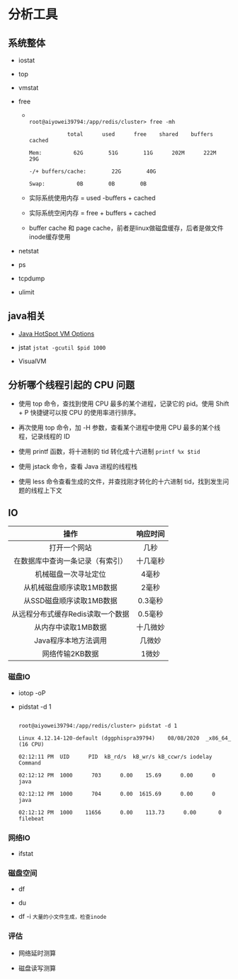 # 分析工具

## 系统整体

- iostat

- top

- vmstat

- free

  - ```shell

    root@aiyowei39794:/app/redis/cluster> free -mh

                total      used      free    shared    buffers    cached

    Mem:          62G        51G        11G      202M      222M        29G

    -/+ buffers/cache:        22G        40G

    Swap:          0B        0B        0B

    ```

  - 实际系统使用内存 = used -buffers + cached



  - 实际系统空闲内存 = free + buffers + cached



  - buffer cache 和 page cache，前者是linux做磁盘缓存，后者是做文件inode缓存使用



- netstat

- ps

- tcpdump

- ulimit

## java相关

- [Java HotSpot VM Options](https://www.oracle.com/java/technologies/javase/vmoptions-jsp.html)

- jstat  `jstat -gcutil $pid 1000`

- VisualVM

## 分析哪个线程引起的 CPU 问题

- 使用 top 命令，查找到使用 CPU 最多的某个进程，记录它的 pid。使用 Shift + P 快捷键可以按 CPU 的使用率进行排序。

- 再次使用 top 命令，加 -H 参数，查看某个进程中使用 CPU 最多的某个线程，记录线程的 ID

- 使用 printf 函数，将十进制的 tid 转化成十六进制 `printf %x $tid`

- 使用 jstack 命令，查看 Java 进程的线程栈

- 使用 less 命令查看生成的文件，并查找刚才转化的十六进制 tid，找到发生问题的线程上下文

## IO

|              操作                | 响应时间 |
| :---: | :---: |
|          打开一个网站             |  几秒    |
| 在数据库中查询一条记录（有索引）     | 十几毫秒  |
|      机械磁盘一次寻址定位          |  4毫秒   |
|    从机械磁盘顺序读取1MB数据       |  2毫秒   |
|    从SSD磁盘顺序读取1MB数据       | 0.3毫秒  |
| 从远程分布式缓存Redis读取一个数据   | 0.5毫秒  |
|        从内存中读取1MB数据        | 十几微妙  |
|      Java程序本地方法调用         |  几微妙  |
|          网络传输2KB数据         |  1微妙   |

### 磁盘IO

- iotop -oP

- pidstat -d 1

  ```shell

  root@aiyowei39794:/app/redis/cluster> pidstat -d 1

  Linux 4.12.14-120-default (dggphispra39794)    08/08/2020  _x86_64_    (16 CPU)
  
  02:12:11 PM  UID      PID  kB_rd/s  kB_wr/s kB_ccwr/s iodelay  Command

  02:12:12 PM  1000      703      0.00    15.69      0.00      0  java

  02:12:12 PM  1000      704      0.00  1615.69      0.00      0  java

  02:12:12 PM  1000    11656      0.00    113.73      0.00       0  filebeat
  ```
### 网络IO

- ifstat
​
### 磁盘空间

- df

- du

- df -i  `大量的小文件生成，检查inode`
### 评估

- 网络延时测算

- 磁盘读写测算